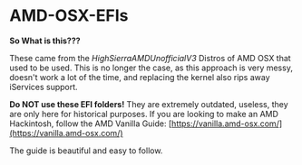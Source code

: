 # AMD-OSX-EFIs
 
**So What is this???**

These came from the *HighSierraAMDUnofficialV3* Distros of AMD OSX that used to be used. This is no longer the case, as this approach is very messy, doesn't work a lot of the time, and replacing the kernel also rips away iServices support.

**Do NOT use these EFI folders!** They are extremely outdated, useless, they are only here for historical purposes.
If you are looking to make an AMD Hackintosh, follow the AMD Vanilla Guide: 
[https://vanilla.amd-osx.com/](https://vanilla.amd-osx.com/)

The guide is beautiful and easy to follow.
